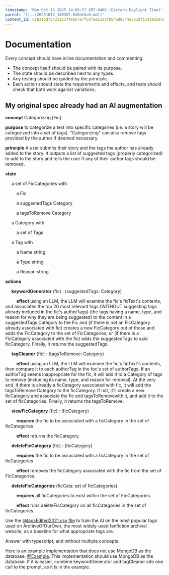 ```yaml
---
timestamp: 'Mon Oct 13 2025 14:03:57 GMT-0400 (Eastern Daylight Time)'
parent: '[[..\20251013_140357.826de5a5.md]]'
content_id: 618316d754311237486b7e7f55fee533df854ad8344e5b18f1142955938deea7
---
```


# Documentation

Every concept should have inline documentation and commenting:

* The concept itself should be paired with its purpose.
* The state should be described next to any types.
* Any testing should be guided by the principle.
* Each action should state the requirements and effects, and tests should check that both work against variations.

## My original spec already had an AI augmentation

**concept** Categorizing \[Fic]

**purpose** to categorize a text into specific categories (i.e. a story will be categorized into a set of tags). "Categorizing" can also *remove* tags provided by the author if deemed necessary.

**principle** A user submits their story and the tags the author has already added to the story. It outputs a list of suggested tags (properly categorized) to add to the story and tells the user if any of their author tags should be removed.

**state**

     a set of FicCategories with

         a Fic

         a suggestedTags Category

         a tagsToRemove Category

     a Category with

         a set of Tags

     a Tag with

         a Name string

         a Type string

         a Reason string

**actions**

     **keywordGenerator** (fic) : (suggestedTags: Category)

         **effect** using an LLM, the LLM will examine the fic's ficText's contents, and associates the top 20 most relevant tags (WITHOUT suggesting tags already included in the fic's authorTags) (the tags having a name, type, and reason for why they are being suggested) to the content in a suggestedTags Category to the Fic and (if there is not an FicCategory already associated with fic) creates a new FicCategory out of those and adds the FicCategory to the set of FicCategories, or (if there is a FicCategory associated with the fic) adds the suggestedTags to said ficCategory. Finally, it returns the suggestedTags.

     **tagCleaner** (fic) : (tagsToRemove: Category)

         **effect** using an LLM, the LLM will examine the fic's ficText's contents, then compare it to each authorTag in the foc's set of authorTags. If an authorTag seems inappropriate for the fic, it will add it to a Category of tags to remove (including its name, type, and reason for removal). At the very end, if there is already a ficCategory associated with fic, it will add the tagsToRemove Category to the ficCategory. If not, it'll create a new ficCategory and associate the fic and tagsToRemovewith it, and add it to the set of ficCategories. Finally, it returns the tagsToRemove.

     **viewFicCategory** (fic) : (ficCategory)

         **requires** the fic to be associated with a ficCategory in the set of ficCategories

         **effect** returns the ficCategory.

     **deleteFicCategory** (fic) : (ficCategory)

         **requires** the fic to be associated with a ficCategory in the set of ficCategories

         **effect** removes the ficCategory associated with the fic from the set of FicCategories.

     **deleteFicCategories** (ficCats: set of ficCategories)

         **requires** all ficCategories to exist within the set of FicCategories.

         **effect** runs deleteFicCategory on all ficCategories in the set of ficCategories.

Use the [@tagsEdited2021.csv file](../../../../tagsEdited2021.csv) to train the AI on the most popular tags used on ArchiveOfOurOwn, the most widely-used fanfiction archival website, as a baseline for what appropriate tags are.

Answer with typescript, and without multiple concepts.

Here is an example implementation that does not use MongoDB as the database. [@Example](../../../../intro-gemini-schedule/dayplanner.ts). This implementation should use MongoDB as the database.
If it is easier, combine keywordGenerator and tagCleaner into one call to the prompt, as it is in the example.
